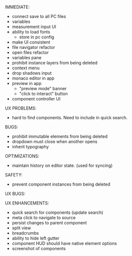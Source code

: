 IMMEDIATE:

* connect save to all PC files
* variables
* measurement input UI
* ability to load fonts
  * store in pc config
* make UI consistent
* file navigator refactor
* open files refactor
* variables pane
* prohibit instance layers from being deleted
* context menu
* drop shadows input
* monaco editor in app
* preview in app
  * "preview mode" banner
  * "click to interact" button
* component controller UI


UX PROBLEMS:

* hard to find components. Need to include in quick search.

BUGS:

* prohibit immutable elements from being deleted
* dropdown must close when another opens
* inherit typography

OPTIMIZATIONS:

* maintain history on editor state. (used for syncing)

SAFETY:

* prevent component instances from being deleted

UX BUGS:


UX ENHANCEMENTS:

* quick search for components (update search)
* meta click to navigate to source
* persist changes to parent component
* split view
* breadcrumbs
* ability to hide left gutter
* component HUD should have native element options
* screenshot of components


